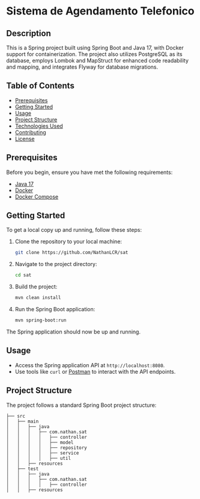 # Sistema de Agendamento Telefonico

## Description

This is a Spring project built using Spring Boot and Java 17, with Docker support for containerization. The project also utilizes PostgreSQL as its database, employs Lombok and MapStruct for enhanced code readability and mapping, and integrates Flyway for database migrations.

## Table of Contents

- [Prerequisites](#prerequisites)
- [Getting Started](#getting-started)
- [Usage](#usage)
- [Project Structure](#project-structure)
- [Technologies Used](#technologies-used)
- [Contributing](#contributing)
- [License](#license)

## Prerequisites

Before you begin, ensure you have met the following requirements:

- [Java 17](https://adoptium.net/)
- [Docker](https://www.docker.com/)
- [Docker Compose](https://docs.docker.com/compose/)

## Getting Started

To get a local copy up and running, follow these steps:

1. Clone the repository to your local machine:

   ```bash
   git clone https://github.com/NathanLCR/sat
   ```

2. Navigate to the project directory:

   ```bash
   cd sat
   ```

3. Build the project:

   ```bash
   mvn clean install
   ```

4. Run the Spring Boot application:

   ```bash
   mvn spring-boot:run
   ```

The Spring application should now be up and running.

## Usage

- Access the Spring application API at `http://localhost:8080`.
- Use tools like `curl` or [Postman](https://www.postman.com/) to interact with the API endpoints.

## Project Structure

The project follows a standard Spring Boot project structure:

```
├── src
│   ├── main
│   │   ├── java
│   │   │   ├── com.nathan.sat
│   │   │   │   ├── controller
│   │   │   │   ├── model
│   │   │   │   ├── repository
│   │   │   │   ├── service
│   │   │   │   ├── util
│   │   ├── resources
│   ├── test
│   │   ├── java
│   │   │   ├── com.nathan.sat
│   │   │   │   ├── controller
│   │   ├── resources
```
